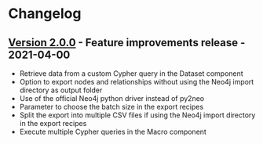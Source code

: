 # Changelog

## [Version 2.0.0](https://github.com/dataiku/dss-plugin-neo4j/tree/v2.0.0) - Feature improvements release - 2021-04-00

- Retrieve data from a custom Cypher query in the Dataset component
- Option to export nodes and relationships without using the Neo4j import directory as output folder
- Use of the official Neo4j python driver instead of py2neo
- Parameter to choose the batch size in the export recipes
- Split the export into multiple CSV files if using the Neo4j import directory in the export recipes
- Execute multiple Cypher queries in the Macro component
